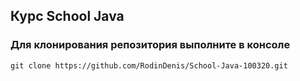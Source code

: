 ## Курс School Java


### Для клонирования репозитория выполните в консоле

```markdown
git clone https://github.com/RodinDenis/School-Java-100320.git
```
